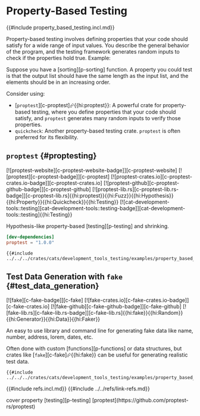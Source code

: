 # Property-Based Testing

{{#include property_based_testing.incl.md}}

Property-based testing involves defining properties that your code should satisfy for a wide range of input values. You describe the general behavior of the program, and the testing framework generates random inputs to check if the properties hold true. Example:

Suppose you have a [sorting][p-sorting] function. A property you could test is that the output list should have the same length as the input list, and the elements should be in an increasing order.

Consider using:

- [`proptest`][c-proptest]⮳{{hi:proptest}}: A powerful crate for property-based testing, where you define properties that your code should satisfy, and `proptest` generates many random inputs to verify those properties.
- `quickcheck`: Another property-based testing crate. `proptest` is often preferred for its flexibility.

## `proptest` {#proptesting}

[![proptest-website][c-proptest-website-badge]][c-proptest-website] [![proptest][c-proptest-badge]][c-proptest] [![proptest-crates.io][c-proptest-crates.io-badge]][c-proptest-crates.io] [![proptest-github][c-proptest-github-badge]][c-proptest-github] [![proptest-lib.rs][c-proptest-lib.rs-badge]][c-proptest-lib.rs]{{hi:proptest}}{{hi:Fuzz}}{{hi:Hypothesis}}{{hi:Property}}{{hi:Quickcheck}}{{hi:Testing}} [![cat-development-tools::testing][cat-development-tools::testing-badge]][cat-development-tools::testing]{{hi:Testing}}

Hypothesis-like property-based [testing][p-testing] and shrinking.

```toml
[dev-dependencies]
proptest = "1.0.0"
```

```rust,editable
{{#include ../../../crates/cats/development_tools_testing/examples/property_based_testing/proptest.rs:example}}
```

## Test Data Generation with `fake` {#test_data_generation}

[![fake][c-fake-badge]][c-fake] [![fake-crates.io][c-fake-crates.io-badge]][c-fake-crates.io] [![fake-github][c-fake-github-badge]][c-fake-github] [![fake-lib.rs][c-fake-lib.rs-badge]][c-fake-lib.rs]{{hi:fake}}{{hi:Random}}{{hi:Generator}}{{hi:Data}}{{hi:Faker}}

An easy to use library and command line for generating fake data like name, number, address, lorem, dates, etc.

Often done with custom [functions][p-functions] or data structures, but crates like [`fake`][c-fake]⮳{{hi:fake}} can be useful for generating realistic test data.

```rust,editable
{{#include ../../../crates/cats/development_tools_testing/examples/property_based_testing/fake.rs:example}}
```

{{#include refs.incl.md}}
{{#include ../../refs/link-refs.md}}

<div class="hidden">
cover property [testing][p-testing] [proptest](https://github.com/proptest-rs/proptest)
</div>
